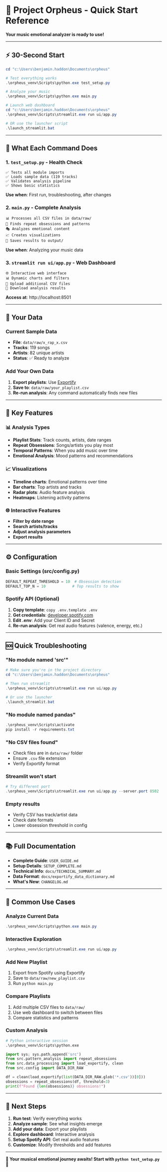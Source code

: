 # 🎵 Project Orpheus - Quick Start Reference

**Your music emotional analyzer is ready to use!**

---

## ⚡ **30-Second Start**

```powershell
cd "c:\Users\benjamin.haddon\Documents\orpheus"

# Test everything works
.\orpheus_venv\Scripts\python.exe test_setup.py

# Analyze your music  
.\orpheus_venv\Scripts\python.exe main.py

# Launch web dashboard
cd "c:\Users\benjamin.haddon\Documents\orpheus"
.\orpheus_venv\Scripts\streamlit.exe run ui/app.py

# OR use the launcher script
.\launch_streamlit.bat
```

---

## 🎯 **What Each Command Does**

### **1. `test_setup.py` - Health Check**
```
✅ Tests all module imports
✅ Loads sample data (119 tracks)  
✅ Validates analysis pipeline
✅ Shows basic statistics
```
**Use when**: First run, troubleshooting, after changes

### **2. `main.py` - Complete Analysis**
```
📊 Processes all CSV files in data/raw/
🔄 Finds repeat obsessions and patterns
🎭 Analyzes emotional content  
📈 Creates visualizations
💾 Saves results to output/
```
**Use when**: Analyzing your music data

### **3. `streamlit run ui/app.py` - Web Dashboard**
```
🌐 Interactive web interface
📊 Dynamic charts and filters
📁 Upload additional CSV files
💾 Download analysis results
```
**Access at**: http://localhost:8501

---

## 📁 **Your Data**

### **Current Sample Data**
- **File**: `data/raw/x_rap_x.csv`
- **Tracks**: 119 songs
- **Artists**: 82 unique artists
- **Status**: ✅ Ready to analyze

### **Add Your Own Data**
1. **Export playlists**: Use [Exportify](https://github.com/watsonbox/exportify)
2. **Save to**: `data/raw/your_playlist.csv`
3. **Re-run analysis**: Any command automatically finds new files

---

## 🔧 **Key Features**

### **📊 Analysis Types**
- **Playlist Stats**: Track counts, artists, date ranges
- **Repeat Obsessions**: Songs/artists you play most
- **Temporal Patterns**: When you add music over time
- **Emotional Analysis**: Mood patterns and recommendations

### **📈 Visualizations**
- **Timeline charts**: Emotional patterns over time
- **Bar charts**: Top artists and tracks
- **Radar plots**: Audio feature analysis
- **Heatmaps**: Listening activity patterns

### **🌐 Interactive Features**
- **Filter by date range**
- **Search artists/tracks**
- **Adjust analysis parameters**
- **Export results**

---

## ⚙️ **Configuration**

### **Basic Settings** (src/config.py)
```python
DEFAULT_REPEAT_THRESHOLD = 10  # Obsession detection
DEFAULT_TOP_N = 10            # Top results to show
```

### **Spotify API** (Optional)
1. **Copy template**: `copy .env.template .env`
2. **Get credentials**: [developer.spotify.com](https://developer.spotify.com/dashboard)
3. **Edit .env**: Add your Client ID and Secret
4. **Re-run analysis**: Get real audio features (valence, energy, etc.)

---

## 🆘 **Quick Troubleshooting**

### **"No module named 'src'"**
```powershell
# Make sure you're in the project directory
cd "c:\Users\benjamin.haddon\Documents\orpheus"

# Then run streamlit
.\orpheus_venv\Scripts\streamlit.exe run ui/app.py

# Or use the launcher
.\launch_streamlit.bat
```

### **"No module named pandas"**
```powershell
.\orpheus_venv\Scripts\activate
pip install -r requirements.txt
```

### **"No CSV files found"**
- Check files are in `data/raw/` folder
- Ensure `.csv` file extension
- Verify Exportify format

### **Streamlit won't start**
```powershell
# Try different port
.\orpheus_venv\Scripts\streamlit.exe run ui/app.py --server.port 8502
```

### **Empty results**
- Verify CSV has track/artist data
- Check date formats
- Lower obsession threshold in config

---

## 📚 **Full Documentation**

- **Complete Guide**: `USER_GUIDE.md`
- **Setup Details**: `SETUP_COMPLETE.md`  
- **Technical Info**: `docs/TECHNICAL_SUMMARY.md`
- **Data Format**: `docs/exportify_data_dictionary.md`
- **What's New**: `CHANGELOG.md`

---

## 🎯 **Common Use Cases**

### **Analyze Current Data**
```powershell
.\orpheus_venv\Scripts\python.exe main.py
```

### **Interactive Exploration**
```powershell
.\orpheus_venv\Scripts\streamlit.exe run ui/app.py
```

### **Add New Playlist**
1. Export from Spotify using Exportify
2. Save to `data/raw/new_playlist.csv`
3. Run `python main.py`

### **Compare Playlists**
1. Add multiple CSV files to `data/raw/`
2. Use web dashboard to switch between files
3. Compare statistics and patterns

### **Custom Analysis**
```python
# Python interactive session
.\orpheus_venv\Scripts\python.exe

import sys; sys.path.append('src')
from src.pattern_analysis import repeat_obsessions
from src.data_processing import load_exportify, clean
from src.config import DATA_DIR_RAW

df = clean(load_exportify(list(DATA_DIR_RAW.glob('*.csv'))[0]))
obsessions = repeat_obsessions(df, threshold=3)
print(f"Found {len(obsessions)} obsessions!")
```

---

## 🚀 **Next Steps**

1. **Run test**: Verify everything works
2. **Analyze sample**: See what insights emerge
3. **Add your data**: Export your playlists
4. **Explore dashboard**: Interactive analysis
5. **Setup Spotify API**: Get real audio features
6. **Customize**: Modify thresholds and add features

---

**🎉 Your musical emotional journey awaits! Start with `python test_setup.py` 🎉**
